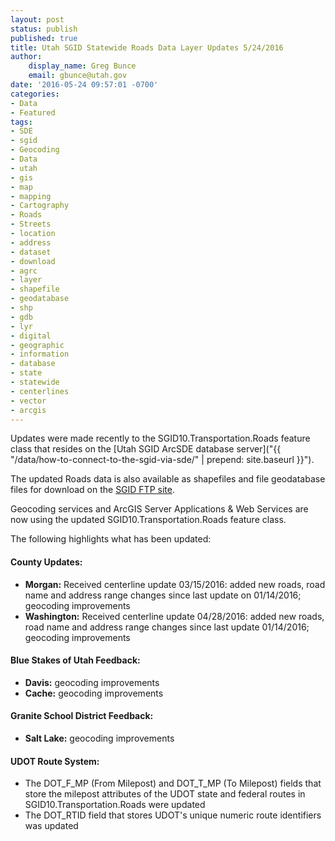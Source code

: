 ```yaml
---
layout: post
status: publish
published: true
title: Utah SGID Statewide Roads Data Layer Updates 5/24/2016
author:
    display_name: Greg Bunce
    email: gbunce@utah.gov
date: '2016-05-24 09:57:01 -0700'
categories:
- Data
- Featured
tags:
- SDE
- sgid
- Geocoding
- Data
- utah
- gis
- map
- mapping
- Cartography
- Roads
- Streets
- location
- address
- dataset
- download
- agrc
- layer
- shapefile
- geodatabase
- shp
- gdb
- lyr
- digital
- geographic
- information
- database
- state
- statewide
- centerlines
- vector
- arcgis
---
```


Updates were made recently to the SGID10.Transportation.Roads feature class that resides on the [Utah SGID ArcSDE database server]("{{ "/data/how-to-connect-to-the-sgid-via-sde/" | prepend: site.baseurl }}").

The updated Roads data is also available as shapefiles and file geodatabase files for download on the <a href="ftp://ftp.agrc.utah.gov/UtahSGID_Vector/UTM12_NAD83/TRANSPORTATION/PackagedData/_Statewide/UtahRoadAndHighwaySystem/">SGID FTP site</a>.

Geocoding services and ArcGIS Server Applications & Web Services are now using the updated SGID10.Transportation.Roads feature class.

The following highlights what has been updated:

#### County Updates:

 - **Morgan:** Received centerline update 03/15/2016: added new roads, road name and address range changes since last update on 01/14/2016; geocoding improvements
 - **Washington:** Received centerline update 04/28/2016: added new roads, road name and address range changes since last update 01/14/2016; geocoding improvements

#### Blue Stakes of Utah Feedback:

 - **Davis:** geocoding improvements
 - **Cache:** geocoding improvements

#### Granite School District Feedback:

 - **Salt Lake:** geocoding improvements

#### UDOT Route System:

 - The DOT_F_MP (From Milepost) and DOT_T_MP (To Milepost) fields that store the milepost attributes of the UDOT state and federal routes in SGID10.Transportation.Roads were updated
 - The DOT_RTID field that stores UDOT's unique numeric route identifiers was updated
